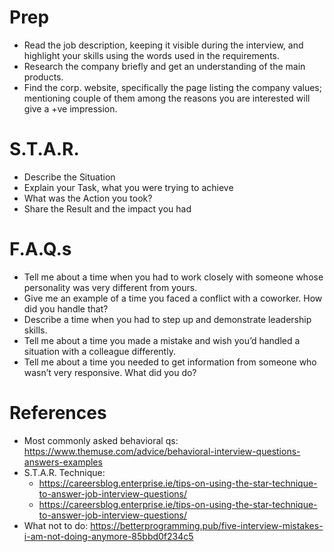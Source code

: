 # Prep
- Read the job description, keeping it visible during the interview, and highlight your skills using the words used in the requirements.
- Research the company briefly and get an understanding of the main products.
- Find the corp. website, specifically the page listing the company values; mentioning couple of them among the reasons you are interested will give a +ve impression.

# S.T.A.R.
- Describe the Situation
- Explain your Task, what you were trying to achieve
- What was the Action you took?
- Share the Result and the impact you had

# F.A.Q.s
- Tell me about a time when you had to work closely with someone whose personality was very different from yours.
- Give me an example of a time you faced a conflict with a coworker. How did you handle that?
- Describe a time when you had to step up and demonstrate leadership skills.
- Tell me about a time you made a mistake and wish you’d handled a situation with a colleague differently.
- Tell me about a time you needed to get information from someone who wasn’t very responsive. What did you do?

# References
- Most commonly asked behavioral qs: https://www.themuse.com/advice/behavioral-interview-questions-answers-examples
- S.T.A.R. Technique: 
  - https://careersblog.enterprise.ie/tips-on-using-the-star-technique-to-answer-job-interview-questions/
  - https://careersblog.enterprise.ie/tips-on-using-the-star-technique-to-answer-job-interview-questions/
- What not to do: https://betterprogramming.pub/five-interview-mistakes-i-am-not-doing-anymore-85bbd0f234c5
